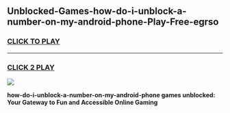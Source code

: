 
## Unblocked-Games-how-do-i-unblock-a-number-on-my-android-phone-Play-Free-egrso
<h3>
<a href="https://premium76.site?title=how-do-i-unblock-a-number-on-my-android-phone&ref=20M">CLICK TO PLAY</a></h3>
<hr>

<h3>
<a href="https://premium76.site?title=how-do-i-unblock-a-number-on-my-android-phone&ref=20M">CLICK 2 PLAY</a>
  
</h3>

<a href="https://premium76.site?title=how-do-i-unblock-a-number-on-my-android-phone&ref=19M"><img src="https://clearcache.store/games.png"></a>


**how-do-i-unblock-a-number-on-my-android-phone games unblocked: Your Gateway to Fun and Accessible Online Gaming**
